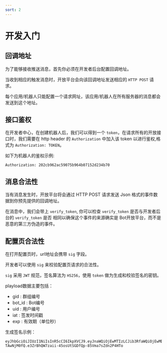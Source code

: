 ```yaml
---
sort: 2
---
```


# 开发入门

## 回调地址

为了能够接收推送消息，首先你必须在开发者后台配置回调地址。

当收到相应的触发消息时，开放平台会向该回调地址发送相应的 `HTTP POST` 请求。

每个应用/机器人只能配置一个请求网址，该应用/机器人在所有服务器的消息都会发送到这个地址。

## 接口鉴权

在开发者中心，在创建机器人后，我们可以得到一个 `token`，在请求所有的开放接口时，我们需要在 http header 的 `Authorization` 中加入该 token 以进行鉴权,格式为 `Authorization: TOKEN`。

如下为机器人的鉴权示例:

```
Authorization: 202cb962ac59075b964b07152d234b70
```

## 消息合法性

当有消息发生时，开放平台将会通过 HTTP POST 请求发送 Json 格式的事件数据到你预先提供的回调地址。

在消息中，我们会带上 `verify_token`, 你可以检查 `verify_token` 是否与开发者后台的 `verify_token` 是否 相同以确保这个事件的来源确实是 Bot开放平台，而不是恶意的第三方伪造的事件。

## 配置页合法性

在打开配置页时，url地址会携带 `sig` 字段。

开发者可以使用 `sig` 来校验配置页请求的合法性。

`sig` 采用 `JWT` 规范，签名算法为 `HS256`，使用 `token` 做为生成和校验签名的密钥。

playload数据主要包括：

- gid : 群组编号
- bot_id : Bot编号
- uid : 用户编号
- iat : 签发时间戳
- exp : 有效期（单位秒）

生成签名示例：
```
eyJhbGciOiJIUzI1NiIsInR5cCI6IkpXVCJ9.eyJnaWQiOjEwMTIzLCJib3RfaWQiOjEwMDAwOTQzNywidWlkIjoxMDAwMDQyNDUsImV4cCI6NzIwMCwiaWF0IjoxNjIzO
TAwNjM0fQ.e3ZrBhQW7zaii-45osUtSGDfQp-85Vma7sZdn2P4HTo
```
